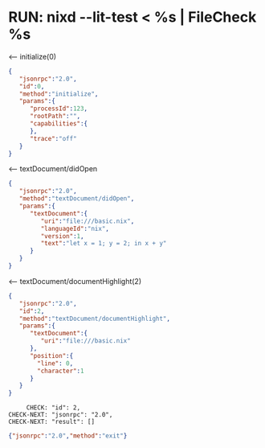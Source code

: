 # RUN: nixd --lit-test < %s | FileCheck %s

<-- initialize(0)

```json
{
   "jsonrpc":"2.0",
   "id":0,
   "method":"initialize",
   "params":{
      "processId":123,
      "rootPath":"",
      "capabilities":{
      },
      "trace":"off"
   }
}
```


<-- textDocument/didOpen

```json
{
   "jsonrpc":"2.0",
   "method":"textDocument/didOpen",
   "params":{
      "textDocument":{
         "uri":"file:///basic.nix",
         "languageId":"nix",
         "version":1,
         "text":"let x = 1; y = 2; in x + y"
      }
   }
}
```

<-- textDocument/documentHighlight(2)


```json
{
   "jsonrpc":"2.0",
   "id":2,
   "method":"textDocument/documentHighlight",
   "params":{
      "textDocument":{
         "uri":"file:///basic.nix"
      },
      "position":{
        "line": 0,
        "character":1
      }
   }
}
```

```
     CHECK: "id": 2,
CHECK-NEXT: "jsonrpc": "2.0",
CHECK-NEXT: "result": []
```

```json
{"jsonrpc":"2.0","method":"exit"}
```
